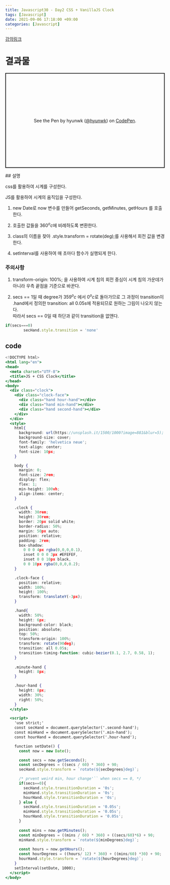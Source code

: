 ```yaml
---
title: Javascript30 - Day2 CSS + VanillaJS Clock
tags: [Javascript]
date: 2021-09-06 17:18:00 +09:00
categories: [Javascript]
---
```


[강의링크](https://www.youtube.com/watch?v=xu87YWbr4X0&list=PLu8EoSxDXHP6CGK4YVJhL_VWetA865GOH&index=4)


# 결과물
<p class="codepen" data-height="485" data-default-tab="result" data-slug-hash="OJgWOXe" data-user="hyunwk" style="height: 300px; box-sizing: border-box; display: flex; align-items: center; justify-content: center; border: 2px solid; margin: 1em 0; padding: 1em;">
  <span>See the Pen <a href="https://codepen.io/hyunwk/pen/OJgWOXe">
  </a> by hyunwk (<a href="https://codepen.io/hyunwk">@hyunwk</a>)
  on <a href="https://codepen.io">CodePen</a>.</span>
</p>
<script async src="https://cpwebassets.codepen.io/assets/embed/ei.js"></script>
## 설명

css를 활용하여 시계를 구성한다.

JS를 활용하여 시계의 움직임을 구성한다.
1. new Date로 now 변수를 만들어 getSeconds, getMinutes, getHours 를 호출한다.

2. 호출한 값들을 $360^oc$에 비례하도록 변환한다.  

3. class의 이름을 찾아 .style.transform = rotate(deg);를 사용해서 회전 값을 변경한다.

4. setInterval를 사용하여 매 초마다 함수가 실행되게 한다.

### 주의사항
1. transform-origin: 100%; 을 사용하여 시계 침의 회전 중심이 시계 침의 가운데가 아니라 우측 끝점을 기준으로 바꾼다.  

2.  secs == 1일 때 degree가 $359^oc$ 에서 $0^oc$로 돌아가므로 
그 과정이 transition이 .hand에서 정의한 transition: all 0.05s에 적용되므로 원하는 그림이 나오지 않는다.  
따라서 secs == 0일 때 하단과 같이 transition을 없앤다.

```jsx
if(secs===0)
        secHand.style.transition = 'none'
```

## code

```jsx
<!DOCTYPE html>
<html lang="en">
<head>
  <meta charset="UTF-8">
  <title>JS + CSS Clock</title>
</head>
<body>
  <div class="clock">
    <div class="clock-face">
      <div class="hand hour-hand"></div>
      <div class="hand min-hand"></div>
      <div class="hand second-hand"></div>
    </div>
  </div>
  <style>
    html{
      background: url(https://unsplash.it/1500/1000?image=881&blur=5);
      background-size: cover;
      font-family: 'helvetica neue';
      text-align: center;
      font-size: 10px;
    }

    body {
      margin: 0;
      font-size: 2rem;
      display: flex;
      flex: 1;
      min-height: 100vh;
      align-items: center;
    }

    .clock {
      width: 30rem;
      height: 30rem;
      border: 20px solid white;
      border-radius: 50%;
      margin: 50px auto;
      position: relative;
      padding: 2rem;
      box-shadow: 
        0 0 0 4px rgba(0,0,0,0.1),
        inset 0 0 0 3px #EFEFEF,
        inset 0 0 10px black,
        0 0 10px rgba(0,0,0,0.2);
    }

    .clock-face {
      position: relative;
      width: 100%;
      height: 100%;
      transform: translateY(-3px);
    }

    .hand{
      width: 50%;
      height: 6px;
      background-color: black;
      position: absolute;
      top: 50%;
      transform-origin: 100%;
      transform: rotate(90deg);
      transition: all 0.05s;
      transition-timing-function: cubic-bezier(0.1, 2.7, 0.58, 1);
    }
    
    .minute-hand {
      height: 8px;
    }

    .hour-hand {
      height: 8px;
      width: 30%;
      right: 50%;  
    }
  </style>

  <script>
    'use strict;'
    const secHand = document.querySelector('.second-hand');
    const minHand = document.querySelector('.min-hand');
    const hourHand = document.querySelector('.hour-hand');

    function setDate() {
      const now = new Date();

      const secs = now.getSeconds();
      const secDegrees = ((secs / 60) * 360) + 90;
      secHand.style.transform = `rotate(${secDegrees}deg)`;

      /* prvent weird min, hour change'`` when secs == 0, */
      if(secs==0){
        secHand.style.transitionDuration = '0s';
        minHand.style.transitionDuration = '0s';
        hourHand.style.transitionDuration = '0s';
      } else {
        secHand.style.transitionDuration = '0.05s';
        minHand.style.transitionDuration = '0.05s';
        hourHand.style.transitionDuration = '0.05s';
      }
      
      const mins = now.getMinutes();
      const minDegrees = ((mins / 60) * 360) + ((secs/60)*6) + 90;
      minHand.style.transform = `rotate(${minDegrees}deg)`;
      
      const hours = now.getHours();
      const hourDegrees = ((hours/ 12) * 360) + ((mins/60) *30) + 90;
      hourHand.style.transform = `rotate(${hourDegrees}deg)`;
    }
    setInterval(setDate, 1000);
  </script>
</body>
```